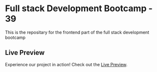 <h1> Full stack Development Bootcamp - 39 </h1>

<p>
This is the repositary for the frontend part of the full stack development bootcamp
</p>

## Live Preview

Experience our project in action! Check out the [Live Preview](https://classy-stroopwafel-453fba.netlify.app/).
